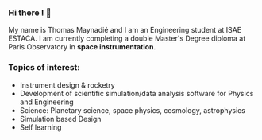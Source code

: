 ### Hi there ! 👋

My name is Thomas Maynadié and I am an Engineering student at ISAE ESTACA. I am currently completing a double Master's Degree diploma at Paris Observatory in **space instrumentation**. 

### Topics of interest:
- Instrument design & rocketry
- Development of scientific simulation/data analysis software for Physics and Engineering  
- Science: Planetary science, space physics, cosmology, astrophysics
- Simulation based Design
- Self learning 
